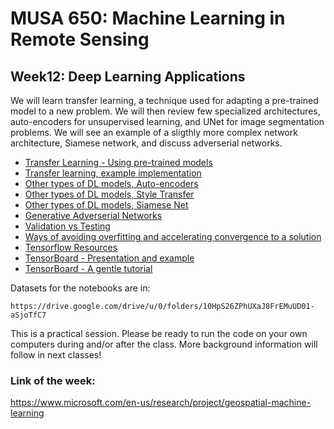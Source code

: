 # MUSA 650: Machine Learning in Remote Sensing

## Week12: Deep Learning Applications

We will learn transfer learning, a technique used for adapting a pre-trained model to a new problem. We will then review few specialized architectures, auto-encoders for unsupervised learning, and UNet for image segmentation problems. We will see an example of a sligthly more complex network architecture, Siamese network, and discuss adverserial networks.

- [Transfer Learning - Using pre-trained models](https://neptune.ai/blog/transfer-learning-guide-examples-for-images-and-text-in-keras)
- [Transfer learning, example implementation](DL_TransferLearning.ipynb)
- [Other types of DL models, Auto-encoders](DL_Autoencoders.ipynb)
- [Other types of DL models, Style Transfer](https://blog.tensorflow.org/2018/08/neural-style-transfer-creating-art-with-deep-learning.html)
- [Other types of DL models, Siamese Net](DL_SiameseNet_MNIST.ipynb)
- [Generative Adverserial Networks](https://affinelayer.com/pix2pix)
- [Validation vs Testing](ValidationVsTest.pdf)
- [Ways of avoiding overfitting and accelerating convergence to a solution](dropout_and_batch_normalization.ipynb)
- [Tensorflow Resources](https://www.tensorflow.org/resources/tools)
- [TensorBoard - Presentation and example](https://www.tensorflow.org/tensorboard/get_started)
- [TensorBoard - A gentle tutorial](https://www.youtube.com/watch?v=qEQ-_EId-D0)

Datasets for the notebooks are in:

    https://drive.google.com/drive/u/0/folders/10HpS26ZPhUXaJ8FrEMuUD01-aSjoTfC7

This is a practical session. Please be ready to run the code on your own
computers during and/or after the class. More background information will follow
in next classes!

### Link of the week:
https://www.microsoft.com/en-us/research/project/geospatial-machine-learning 

